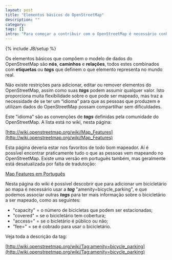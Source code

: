 ```yaml
---
layout: post
title: "Elementos básicos do OpenStreetMap"
description: ""
category: 
tags: []
intro: "Para começar a contribuir com o OpenStreetMap é necessário conhecer os elementos básicos de mapeamento. Este post explica quais são, e como representar um bicicletário no OpenStreetMap."
---
```

{% include JB/setup %}

Os elementos básicos que compõem o modelo de dados do OpenStreetMap são **nós**, **caminhos** e **relações**, todos estes combinados com **etiquetas** ou ***tags*** que definem o que elemento representa no mundo real.

Não existe restrições para adicionar, editar ou remover elementos do OpenStreetMap, assim como suas ***tags*** podem assumir qualquer valor. Isto proporciona muita flexibilidade sobre o que pode ser mapeado, mas traz a necessidade de se ter um “idioma” para que as pessoas que produzem e utilizam dados do OpenStreetMap possam compartilhar sem dificuldades.

Este "idioma" são as convenções de ***tags*** definidas pela comunidade do OpenStreetMap. A lista está no wiki, nesta página:

[http://wiki.openstreetmap.org/wiki/Map_Features](http://wiki.openstreetmap.org/wiki/Map_Features)

Esta página deveria estar nos favoritos de todo bom mapeador. Aí é possível encontrar praticamente tudo o que as pessoas  vem mapeando no OpenStreetMap. Existe uma versão em português também, mas geralmente está desatualizada por falta de tradutoção:

[Map Features em Português](http://wiki.openstreetmap.org/wiki/Pt-br:Map_Features)

Nesta página do wiki é possível descobrir que para adicionar um bicicletário ao mapa é necessário usar a ***tag*** "amenity=bicycle_parking", e que podemos associar outras ***tags*** para ter mais informação sobre o bicicletário a ser mapeado, como as seguintes:

* "capacity" = o número de bicicletas que podem ser estacionadas;
* "covered" = se o bicicletário tem cobertura; 
* "access=" = se o bicletário é público ou não; 
* "fee=" = se é cobrado para usar o bicicletário.

Veja toda a descrição da tag:

[http://wiki.openstreetmap.org/wiki/Tag:amenity=bicycle_parking](http://wiki.openstreetmap.org/wiki/Tag:amenity=bicycle_parking)